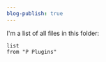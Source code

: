 ```yaml
---
blog-publish: true
---
```

I'm a list of all files in this folder: 

```dataview
list 
from "P Plugins"
```
